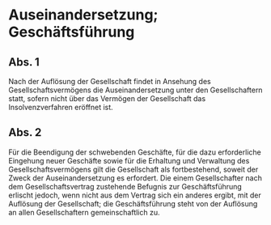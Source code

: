 # Auseinandersetzung; Geschäftsführung



## Abs. 1

 Nach der Auflösung der Gesellschaft findet in Ansehung des Gesellschaftsvermögens die Auseinandersetzung unter den Gesellschaftern statt, sofern nicht über das Vermögen der Gesellschaft das Insolvenzverfahren eröffnet ist.

## Abs. 2

 Für die Beendigung der schwebenden Geschäfte, für die dazu erforderliche Eingehung neuer Geschäfte sowie für die Erhaltung und Verwaltung des Gesellschaftsvermögens gilt die Gesellschaft als fortbestehend, soweit der Zweck der Auseinandersetzung es erfordert. Die einem Gesellschafter nach dem Gesellschaftsvertrag zustehende Befugnis zur Geschäftsführung erlischt jedoch, wenn nicht aus dem Vertrag sich ein anderes ergibt, mit der Auflösung der Gesellschaft; die Geschäftsführung steht von der Auflösung an allen Gesellschaftern gemeinschaftlich zu. 

